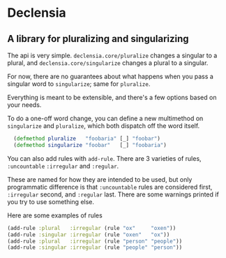 # Declensia

## A library for pluralizing and singularizing

The api is very simple. `declensia.core/pluralize` changes a singular to a
plural, and `declensia.core/singularize` changes a plural to a singular.

For now, there are no guarantees about what happens when you pass a singular word to `singularize`; same for `pluralize`.

Everything is meant to be extensible, and there's a few options based on your needs. 

To do a one-off word change, you can define a new multimethod on `singularize` and `pluralize`, which both dispatch off the word itself. 

```clj
  (defmethod pluralize   "foobaria" [_] "foobar")
  (defmethod singularize "foobar"   [_] "foobaria")
```

You can also add rules with `add-rule`.  There are 3 varieties of rules, `:uncountable` `:irregular` and `:regular`.

These are named for how they are intended to be used, but only programmatic
difference is that `:uncountable` rules are considered first, `:irregular`
second, and `:regular` last. There are some warnings printed if you try to use
something else.

Here are some examples of rules 

```clj
(add-rule :plural   :irregular (rule "ox"     "oxen"))
(add-rule :singular :irregular (rule "oxen"   "ox"))
(add-rule :plural   :irregular (rule "person" "people"))
(add-rule :singular :irregular (rule "people" "person"))
```

